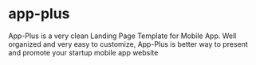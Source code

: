 app-plus
========

App-Plus is a very clean Landing Page Template for Mobile App. Well organized and very easy to customize, App-Plus is better way to present and promote your startup mobile app website
